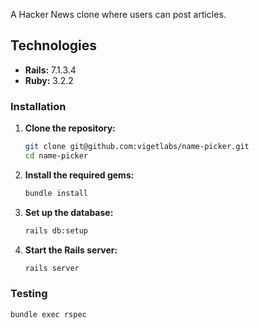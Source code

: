 A Hacker News clone where users can post articles.

## Technologies

- **Rails:** 7.1.3.4
- **Ruby:** 3.2.2

### Installation

1. **Clone the repository:**

    ```sh
    git clone git@github.com:vigetlabs/name-picker.git
    cd name-picker
    ```

2. **Install the required gems:**

    ```sh
    bundle install
    ```

3. **Set up the database:**

    ```sh
    rails db:setup
    ```

4. **Start the Rails server:**

    ```sh
    rails server
    ```

### Testing

```sh
bundle exec rspec
```
